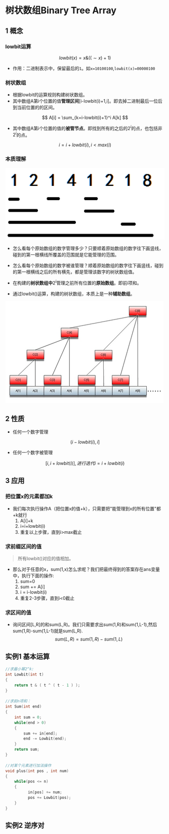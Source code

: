 # 树状数组Binary Tree Array


## 1 概念


### lowbit运算
$$
lowbit(x) = x \& ((\sim x)+1)
$$
* 作用：二进制表示中，保留最后的`1`。如`x=10100100`,`lowbit(x)=00000100`

### 树状数组

* 根据lowbit的运算规则构建树状数组。
* 其中数组A第i个位置的值**管理区间**[i-lowbit(i)+1,i]。即去掉二进制最后一位后到当前位置的的区间。

$$
A[i] = \sum_{k=i-lowbit(i)+1}^i A[k]
$$

* 其中数组A第i个位置的值的**被管节点**。即找到所有的之后的$2^i$的点，也包括非$2^i$的点。

$$
i = i + lowbit(i) ,i<max(i)
$$


### 本质理解
![](image/2021-03-26-18-06-40.png)

* 怎么看每个原始数组的数字管理多少？只要顺着原始数组的数字往下画竖线，碰到的第一根横线所覆盖的范围就是它能管理的范围。
* 怎么看每个原始数组的数字被谁管理？顺着原始数组的数字往下画竖线，碰到的第一根横线之后的所有横先，都是管理该数字的树状数组值。

* 在构建的**树状数组中**$2^i$管理之前所有位置的**原始数组**。即前i项和。
* 通过lowbit()运算，构建的树状数组，本质上是一种**辅助数组**。

![](image/2021-03-26-18-42-22.png)



## 2 性质

* 任何一个数字管理

$$
(i-lowbit(i),i]
$$
* 任何一个数字被管理

$$
[i,i+lowbit(i)],进行迭代i=i+lowbit(i)
$$

## 3 应用

### 把位置x的元素都加k

* 我们每次执行操作A（把位置x的值+k），只需要把"能管理到x的所有位置"都+k就行
    1. A[i]+k
    2. i=i+lowbit(i)
    3. 重复以上步骤，直到i>max截止

### 求前缀区间的值

> 所有lowbit()对应的值相加。

* 那么对于任意的x，sum(1,x)怎么求呢？我们把最终得到的答案存在ans变量中，执行下面的操作:
  1. sum=0
  2. sum += A[i]
  3. i = i-lowbit(i)
  4. 重复2-3步骤，直到i<0截止


### 求区间的值

* 询问区间[L,R]的和sum(L,R)。我们只需要求出sum(1,R)和sum(1,L-1),然后sum(1,R)-sum(1,L-1)就是sum(L,R).
$$
sum(L,R)=sum(1,R)-sum(1,L)
$$

## 实例1 基本运算

```C++
//求最小幂2^k:
int Lowbit(int t)
{
    return t & ( t ^ ( t - 1 ) );
}

//求前n项和：
int Sum(int end)
{
    int sum = 0;
    while(end > 0)
    {
        sum += in[end];
        end -= Lowbit(end);
    }
    return sum;
}

//对某个元素进行加法操作
void plus(int pos , int num)
{
    while(pos <= n)
    {
          in[pos] += num;
          pos += Lowbit(pos);
    }
}
```

## 实例2 逆序对
